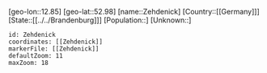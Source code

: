 ﻿---
location: [52.98,12.85]
mapzoom: [7,12] 
mapmarker: city 
type: City
tags:
- geo/City


SpocWebEntityId: 35800
isDeleted: false
confidential: public

---
[geo-lon::12.85]
[geo-lat::52.98]
[name::Zehdenick]
[Country::[[Germany]]]
[State::[[../../Brandenburg]]]
[Population::]
[Unknown::]


```leaflet
id: Zehdenick
coordinates: [[Zehdenick]]
markerFile: [[Zehdenick]]
defaultZoom: 11 
maxZoom: 18
```
